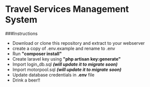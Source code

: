 # Travel Services Management System

###Instructions
* Download or clone this repository and extract to your webserver
* create a copy of .env.example and rename to .env
* Run **"composer install"**
* Create laravel key using **"php artisan key:generate"**
* Import login_db.sql ***(will update it to migrate soon)***
* Import motorpool.sql ***(will update it to migrate soon)***
* Update database credentials in **.env** file
* Drink a beer!!
